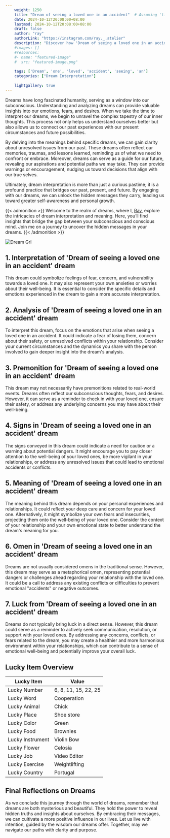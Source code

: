 ```yaml
---
    weight: 1250
    title: "Dream of seeing a loved one in an accident"  # Assuming 'title' column exists
    date: 2024-10-12T20:08:00+08:00
    lastmod: 2024-10-12T20:08:00+08:00
    draft: false
    author: "ray"
    authorLink: "https://instagram.com/ray._.atelier"
    description: "Discover how 'Dream of seeing a loved one in an accident' can interpret your future and uncover its significant meanings in your life."
    #images: []
    #resources:
    #- name: "featured-image"
    #  src: "featured-image.png"
    
    tags: ['Dream', 'one', 'loved', 'accident', 'seeing', 'an']
    categories: ["Dream Interpretation"]
    
    lightgallery: true
---
```

    
Dreams have long fascinated humanity, serving as a window into our subconscious. Understanding and analyzing dreams can provide valuable insights into our emotions, fears, and desires. When we take the time to interpret our dreams, we begin to unravel the complex tapestry of our inner thoughts. This process not only helps us understand ourselves better but also allows us to connect our past experiences with our present circumstances and future possibilities.

By delving into the meanings behind specific dreams, we can gain clarity about unresolved issues from our past. These dreams often reflect our memories, traumas, and lessons learned, reminding us of what we need to confront or embrace. Moreover, dreams can serve as a guide for our future, revealing our aspirations and potential paths we may take. They can provide warnings or encouragement, nudging us toward decisions that align with our true selves.

Ultimately, dream interpretation is more than just a curious pastime; it is a profound practice that bridges our past, present, and future. By engaging with our dreams, we can unlock the hidden messages they carry, leading us toward greater self-awareness and personal growth.

{{< admonition >}}
Welcome to the realm of dreams, where I, [Ray](https://instagram.com/ray._.atelier), explore the intricacies of dream interpretation and meaning. Here, you’ll find insights that bridge the gap between your subconscious and conscious mind. Join me on a journey to uncover the hidden messages in your dreams.
{{< /admonition >}}

![Dream Grl](https://cdn.pixabay.com/photo/2017/11/02/03/35/gothic-2910057_1280.jpg "Dream Grl")

## 1. Interpretation of 'Dream of seeing a loved one in an accident' dream
 This dream could symbolize feelings of fear, concern, and vulnerability towards a loved one. It may also represent your own anxieties or worries about their well-being. It is essential to consider the specific details and emotions experienced in the dream to gain a more accurate interpretation.

## 2. Analysis of 'Dream of seeing a loved one in an accident' dream
 To interpret this dream, focus on the emotions that arise when seeing a loved one in an accident. It could indicate a fear of losing them, concern about their safety, or unresolved conflicts within your relationship. Consider your current circumstances and the dynamics you share with the person involved to gain deeper insight into the dream's analysis.

## 3. Premonition for 'Dream of seeing a loved one in an accident' dream
 This dream may not necessarily have premonitions related to real-world events. Dreams often reflect our subconscious thoughts, fears, and desires. However, it can serve as a reminder to check in with your loved one, ensure their safety, or address any underlying concerns you may have about their well-being.

## 4. Signs in 'Dream of seeing a loved one in an accident' dream
 The signs conveyed in this dream could indicate a need for caution or a warning about potential dangers. It might encourage you to pay closer attention to the well-being of your loved ones, be more vigilant in your relationships, or address any unresolved issues that could lead to emotional accidents or conflicts.

## 5. Meaning of 'Dream of seeing a loved one in an accident' dream
 The meaning behind this dream depends on your personal experiences and relationships. It could reflect your deep care and concern for your loved one. Alternatively, it might symbolize your own fears and insecurities, projecting them onto the well-being of your loved one. Consider the context of your relationship and your own emotional state to better understand the dream's meaning for you.

## 6. Omen in 'Dream of seeing a loved one in an accident' dream
 Dreams are not usually considered omens in the traditional sense. However, this dream may serve as a metaphorical omen, representing potential dangers or challenges ahead regarding your relationship with the loved one. It could be a call to address any existing conflicts or difficulties to prevent emotional "accidents" or negative outcomes.

## 7. Luck from 'Dream of seeing a loved one in an accident' dream
 Dreams do not typically bring luck in a direct sense. However, this dream could serve as a reminder to actively seek communication, resolution, or support with your loved ones. By addressing any concerns, conflicts, or fears related to the dream, you may create a healthier and more harmonious environment within your relationships, which can contribute to a sense of emotional well-being and potentially improve your overall luck.

## Lucky Item Overview
| Lucky Item          | Value              |
|---------------|--------------------|
| Lucky Number        | 6, 8, 11, 15, 22, 25  |
| Lucky Word          | Cooperation |
| Lucky Animal        | Chick |
| Lucky Place         | Shoe store     |
| Lucky Color         | Green     |
| Lucky Food          | Brownies      |
| Lucky Instrument    | Violin Bow |
| Lucky Flower        | Celosia    |
| Lucky Job           | Video Editor       |
| Lucky Exercise      | Weightlifting  |
| Lucky Country       | Portugal    |


##  Final Reflections on Dreams

As we conclude this journey through the world of dreams, remember that dreams are both mysterious and beautiful. They hold the power to reveal hidden truths and insights about ourselves. By embracing their messages, we can cultivate a more positive influence in our lives. Let us live with intention, guided by the wisdom our dreams offer. Together, may we navigate our paths with clarity and purpose.
